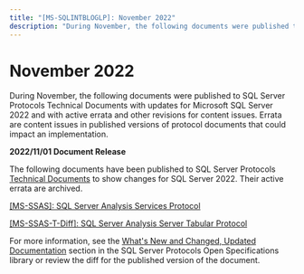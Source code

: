 ```yaml
---
title: "[MS-SQLINTBLOGLP]: November 2022"
description: "During November, the following documents were published to SQL Server Protocols Technical Documents with updates for Microsoft SQL Server 2022"
---
```


# November 2022

<p> </p>
<p>During November, the following documents were published to
SQL Server Protocols Technical Documents with updates for Microsoft SQL Server
2022 and with active errata and other revisions for content issues. Errata are
content issues in published versions of protocol documents that could impact an
implementation.</p>

<p><b>2022/11/01 Document Release</b></p>

<p>The following documents have been published to SQL Server
Protocols <span><a href="https://go.microsoft.com/fwlink/?linkid=2208455">Technical Documents</a></span>
to show changes for SQL Server 2022. Their active errata are archived.</p>

<p><span><a href="/openspecs/sql_server_protocols/MS-SSAS/854a72f2-d637-4be3-b60f-6a44422e80c9">[MS-SSAS]:
SQL Server Analysis Services Protocol</a></span></p>

<p><span><a href="/openspecs/sql_server_protocols/MS-SSAS-T/f85cd3b9-690c-4bc7-a1f0-a854d7daecd8">[MS-SSAS-T-Diff]:
SQL Server Analysis Server Tabular Protocol</a></span></p>

<p>For more information, see the <span><a href="/openspecs/sql_server_protocols/MS-SQLPROTLP/2efaa6c9-699e-4e2c-9ea7-d342ad51a988">What's
New and Changed, Updated Documentation</a></span> section in the SQL Server
Protocols Open Specifications library or review the diff for the published
version of the document.</p>


                